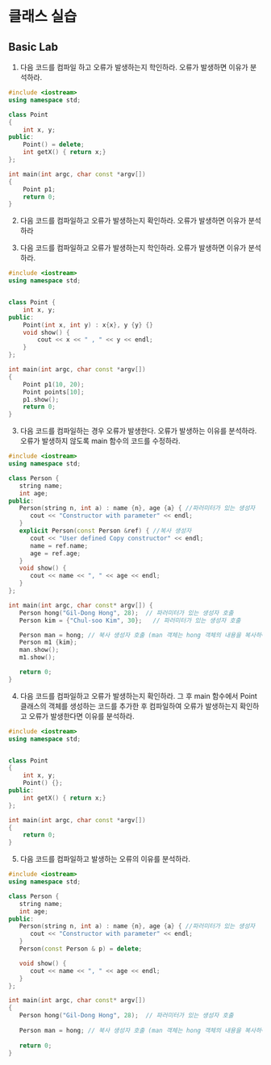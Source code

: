 # 클래스 실습

## Basic Lab

1. 다음 코드를 컴파일 하고 오류가 발생하는지 학인하라. 오류가 발생하면 이유가 분석하라.
```c++
#include <iostream>
using namespace std;

class Point
{
	int x, y;
public:
	Point() = delete;
	int getX() { return x;}
};

int main(int argc, char const *argv[])
{
	Point p1;
	return 0;
}
```

2. 다음 코드를 컴파일하고 오류가 발생하는지 확인하라. 오류가 발생하면 이유가 분석하라



2. 다음 코드를 컴파일하고 오류가 발생하는지 학인하라. 오류가 발생하면 이유가 분석하라.
```c++
#include <iostream>
using namespace std;


class Point {
	int x, y;
public:
	Point(int x, int y) : x{x}, y {y} {}
	void show() {
		cout << x << " , " << y << endl;
	}
};

int main(int argc, char const *argv[])
{
	Point p1(10, 20);
	Point points[10];
	p1.show();
	return 0;
}
```

3. 다음 코드를 컴파일하는 경우 오류가 발생한다. 오류가 발생하는 이유를 분석하라. 오류가 발생하지 않도록 main 함수의 코드를 수정하라.

```c++
#include <iostream>
using namespace std;

class Person {
   string name; 
   int age;      
public:
   Person(string n, int a) : name {n}, age {a} { //파러미터가 있는 생성자
      cout << "Constructor with parameter" << endl;
   }
   explicit Person(const Person &ref) { //복사 생성자
      cout << "User defined Copy constructor" << endl;     
      name = ref.name;
      age = ref.age;
   }
   void show() {
      cout << name << ", " << age << endl;
   }
}; 

int main(int argc, char const* argv[]) {
   Person hong("Gil-Dong Hong", 28);  // 파러미터가 있는 생성자 호출
   Person kim = {"Chul-soo Kim", 30};   // 파러미터가 있는 생성자 호출

   Person man = hong; // 북사 생성자 호출 (man 객체는 hong 객체의 내용을 복사하여 생성) 
   Person m1 {kim};
   man.show();
   m1.show();

   return 0;
}
```

4. 다음 코드를 컴파일하고 오류가 발생하는지 확인하라. 그 후 main 함수에서 Point 클래스의 객체를 생성하는 코드를 추가한 후 컴파일하여 오류가 발생하는지 확인하고 오류가 발생한다면 이유를 분석하라.

```c++
#include <iostream>
using namespace std;


class Point
{
	int x, y;
	Point() {};
public:
	int getX() { return x;}
};

int main(int argc, char const *argv[])
{
	return 0;
}
```

5. 다음 코드를 컴파일하고 발생하는 오류의 이유를 분석하라.

```c++
#include <iostream>
using namespace std;

class Person {
   string name; 
   int age;      
public:
   Person(string n, int a) : name {n}, age {a} { //파러미터가 있는 생성자
      cout << "Constructor with parameter" << endl;
   }
   Person(const Person & p) = delete;

   void show() {
      cout << name << ", " << age << endl;
   }
}; 

int main(int argc, char const* argv[]) 
{
   Person hong("Gil-Dong Hong", 28);  // 파러미터가 있는 생성자 호출  
 
   Person man = hong; // 북사 생성자 호출 (man 객체는 hong 객체의 내용을 복사하여 생성) 
  
   return 0;
}
```
